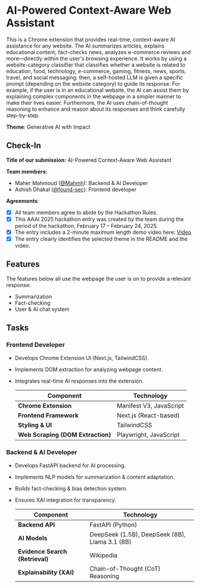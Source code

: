 # AI-Powered Context-Aware Web Assistant
This is a Chrome extension that provides real-time, context-aware AI assistance for any website. The AI summarizes articles, explains educational content, fact-checks news, analyzes e-commerce reviews and more—directly within the user's browsing experience. It works by using a website-category classifier that classifies whether a website is related to education, food, technology, e-commerce, gaming, fitness, news, sports, travel, and social messaging; then, a self-hosted LLM is given a specific prompt (depending on the website category) to guide its response. For example, if the user is in an educational website, the AI can assist them by explaining complex components in the webpage in a simpler manner to make their lives easier. Furthermore, the AI uses chain-of-thought reasoning to enhance and reason about its responses and think carefully step-by-step.

**Theme**: Generative AI with Impact

## Check-In
**Title of our submission:** AI-Powered Context-Aware Web Assistant

**Team members:**
- Maher Mahmoud ([@Mahmh](https://github.com/Mahmh)): Backend & AI Developer
- Ashish Dhakal ([@found-sec](https://github.com/found-sec)): Frontend developer

**Agreements**:
- [x] All team members agree to abide by the Hackathon Rules.
- [x] This AAAI 2025 hackathon entry was created by the team during the period of the hackathon, February 17 – February 24, 2025.
- [x] The entry includes a 2-minute maximum length demo video here: [Video](./submission_video.mp4)
- [x] The entry clearly identifies the selected theme in the README and the video.

## Features
The features below all use the webpage the user is on to provide a relevant response:
- Summarization
- Fact-checking
- User & AI chat system

## Tasks
### Frontend Developer
- Develops Chrome Extension UI (Next.js, TailwindCSS).
- Implements DOM extraction for analyzing webpage content.
- Integrates real-time AI responses into the extension.

    | **Component**         | **Technology**          |
    |-----------------------|------------------------|
    | **Chrome Extension**  | Manifest V3, JavaScript |
    | **Frontend Framework** | Next.js (React-based)  |
    | **Styling & UI**      | TailwindCSS             |
    | **Web Scraping (DOM Extraction)** | Playwright, JavaScript |

### Backend & AI Developer
- Develops FastAPI backend for AI processing.
- Implements NLP models for summarization & content adaptation.
- Builds fact-checking & bias detection system.
- Ensures XAI integration for transparency.

    | **Component**        | **Technology**          |
    |----------------------|------------------------|
    | **Backend API**      | FastAPI (Python)        |
    | **AI Models**        | DeepSeek (1.5B), DeepSeek (8B), Llama 3.1 (8B) |
    | **Evidence Search (Retrieval)** | Wikipedia |
    | **Explainability (XAI)** | Chain-of-Thought (CoT) Reasoning |